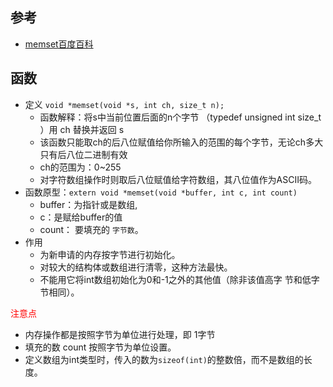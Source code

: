 <!--
 * @Author: JohnJeep
 * @Date: 2020-09-04 11:42:29
 * @LastEditTime: 2020-07-27 15:52:33
 * @LastEditors: Please set LastEditors
 * @Description: memset()函数用法
 * @FilePath: /14-memset.md
--> 

## 参考
- [memset百度百科](https://baike.baidu.com/item/memset/4747579?fr=aladdin#reference-[1]-982208-wrap)


## 函数
- 定义 `void *memset(void *s, int ch, size_t n);`
  - 函数解释：将s中当前位置后面的n个字节 （typedef unsigned int size_t ）用 ch 替换并返回 s 
  - 该函数只能取ch的后八位赋值给你所输入的范围的每个字节，无论ch多大只有后八位二进制有效
  - ch的范围为：0~255
  - 对字符数组操作时则取后八位赋值给字符数组，其八位值作为ASCII码。
- 函数原型：`extern void *memset(void *buffer, int c, int count)` 
  - buffer：为指针或是数组,
  - c：是赋给buffer的值
  - count： 要填充的 `字节数`。
- 作用
  - 为新申请的内存按字节进行初始化。
  - 对较大的结构体或数组进行清零，这种方法最快。
  - 不能用它将int数组初始化为0和-1之外的其他值（除非该值高字   节和低字节相同）。

<font color=red>注意点</font>
- 内存操作都是按照字节为单位进行处理，即 1字节
- 填充的数 count 按照字节为单位设置。
- 定义数组为int类型时，传入的数为`sizeof(int)`的整数倍，而不是数组的长度。
